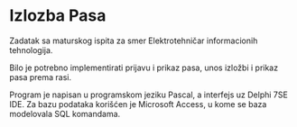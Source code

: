 # Izlozba Pasa
Zadatak sa maturskog ispita za smer Elektrotehničar informacionih tehnologija.

Bilo je potrebno implementirati prijavu i prikaz pasa, unos izložbi i prikaz pasa prema rasi.

Program je napisan u programskom jeziku Pascal, a interfejs uz Delphi 7SE IDE. Za bazu podataka korišćen je Microsoft Access, u kome se baza modelovala SQL komandama.
